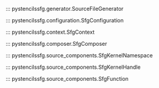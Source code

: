 
::: pystencilssfg.generator.SourceFileGenerator

::: pystencilssfg.configuration.SfgConfiguration

::: pystencilssfg.context.SfgContext

::: pystencilssfg.composer.SfgComposer

::: pystencilssfg.source_components.SfgKernelNamespace

::: pystencilssfg.source_components.SfgKernelHandle

::: pystencilssfg.source_components.SfgFunction
